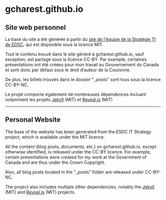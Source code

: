 # gcharest.github.io

## Site web personnel

La base du site a été générée à partir du [site de l'équipe de la Stratégie TI de EDSC](https://github.com/sara-sabr/ITStrategy), qui est disponible sous la licence MIT.

Tout le contenu trouvé dans le site généré à gcharest.github.io, sauf exception, est partagé sous la licence CC-BY. Par exemple, certaines présentations ont été créées pour mon travail au Gouvernement du Canada et sont donc par défaut sous le droit d’auteur de la Couronne.

De plus, les billets trouvés dans le dossier "_posts" sont tous sous la licence CC-BY-NC.

Le projet comporte également de nombreuses dépendences incluant notamment les projets [Jekyll](https://jekyllrb.com/) (MIT) et [Reveal.js](https://revealjs.com/#/) (MIT)

---

## Personal Website

The base of the website has been generated from the ESDC IT Strategy project, which is available under the MIT licence.

All the content (blog posts, documents, etc.) on gcharest.github.io, except otherwise identified, is released under the CC-BY licence.
For example, certain presentations were created for my work at the Government of Canada and are thus under the Crown Copyright.

Also, all blog posts located in the "_posts" folder are released under CC-BY-NC.

The project also includes multiple other dependencies, notably the [Jekyll](https://jekyllrb.com/) (MIT) and [Reveal.js](https://revealjs.com/#/) (MIT) projects.
